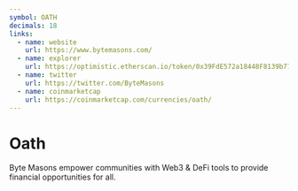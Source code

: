 ```yaml
---
symbol: OATH
decimals: 18
links:
  - name: website
    url: https://www.bytemasons.com/
  - name: explorer
    url: https://optimistic.etherscan.io/token/0x39FdE572a18448F8139b7788099F0a0740f51205
  - name: twitter
    url: https://twitter.com/ByteMasons
  - name: coinmarketcap
    url: https://coinmarketcap.com/currencies/oath/
---
```


# Oath

Byte Masons empower communities with Web3 & DeFi tools to provide financial opportunities for all.
